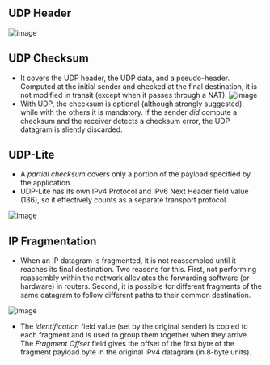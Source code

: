 ## UDP Header
![image](https://user-images.githubusercontent.com/46720890/120106638-7ce89200-c190-11eb-991e-7bae91ffb22d.png)

## UDP Checksum
* It covers the UDP header, the UDP data, and a pseudo-header. Computed at the initial sender and checked at the final destination, it is not modified in transit (except when it passes through a NAT).
![image](https://user-images.githubusercontent.com/46720890/120107250-e10c5580-c192-11eb-88e3-ee36de23ec99.png)
* With UDP, the checksum is optional (although strongly suggested), while with the others it is mandatory. If the sender *did* compute a checksum and the receiver detects a checksum error, the UDP datagram is sliently discarded.

## UDP-Lite
* A *partial checksum* covers only a portion of the payload specified by the application.
* UDP-Lite has its own IPv4 Protocol and IPv6 Next Header field value (136), so it effectively counts as a separate transport protocol.

![image](https://user-images.githubusercontent.com/46720890/120289273-b259c080-c2f3-11eb-8ef4-f1d203122aab.png)

## IP Fragmentation
* When an IP datagram is fragmented, it is not reassembled until it reaches its final destination. Two reasons for this. First, not performing reassembly within the network alleviates the forwarding software (or hardware) in routers. Second, it is possible for different fragments of the same datagram to follow different paths to their common destination.

![image](https://user-images.githubusercontent.com/46720890/120296257-868e0900-c2fa-11eb-8b51-14fa11550c68.png)

* The *identification* field value (set by the original sender) is copied to each fragment and is used to group them together when they arrive. The *Fragment Offset* field gives the offset of the first byte of the fragment payload byte in the original IPv4 datagram (in 8-byte units).
